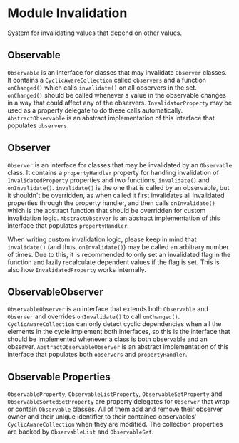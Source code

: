 # Module Invalidation

System for invalidating values that depend on other values.

## Observable

`Observable` is an interface for classes that may invalidate `Observer` classes. It contains a `CyclicAwareCollection`
called `observers` and a function `onChanged()` which calls `invalidate()` on all observers in the set. `onChanged()`
should be called whenever a value in the observable changes in a way that could affect any of the observers.
`InvalidatorProperty` may be used as a property delegate to do these calls automatically. `AbstractObservable` is an
abstract implementation of this interface that populates `observers`.

## Observer

`Observer` is an interface for classes that may be invalidated by an `Observable` class. It contains a `propertyHandler`
property for handling invalidation of `InvalidatedProperty` properties and two functions, `invalidate()` and
`onInvalidate()`. `invalidate()` is the one that is called by an observable, but it shouldn't be overridden, as when
called it first invalidates all invalidated properties through the property handler, and then calls `onInvalidate()`
which is the abstract function that should be overridden for custom invalidation logic. `AbstractObserver` is an
abstract implementation of this interface that populates `propertyHandler`.

When writing custom invalidation logic, please keep in mind that `invalidate()` (and thus, `onInvalidate()`) may be
called an arbitrary number of times. Due to this, it is recommended to only set an invalidated flag in the function and
lazily recalculate dependent values if the flag is set. This is also how `InvalidatedProperty` works internally.

## ObservableObserver

`ObservableObserver` is an interface that extends both `Observable` and `Observer` and overrides `onInvalidate()` to
call `onChanged()`. `CyclicAwareCollection` can only detect cyclic dependencies when all the elements in the cycle
implement both interfaces, so this is the interface that should be implemented whenever a class is both observable and
an observer. `AbstractObservableObserver` is an abstract implementation of this interface that populates both
`observers` and `propertyHandler`.

## Observable Properties

`ObservableProperty`, `ObservableListProperty`, `ObservableSetProperty` and `ObservableSortedSetProperty` are property
delegates for `Observer` that wrap or contain `Observable` classes. All of them add and remove their observer owner and
their unique identifier to their contained observables' `CyclicAwareCollection` when they are modified. The collection
properties are backed by `ObservableList` and `ObservableSet`.